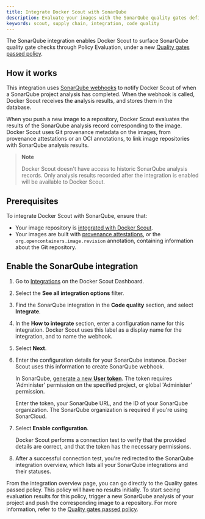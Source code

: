 ```yaml
---
title: Integrate Docker Scout with SonarQube
description: Evaluate your images with the SonarQube quality gates defined in your projects
keywords: scout, supply chain, integration, code quality
---
```


The SonarQube integration enables Docker Scout to surface SonarQube quality
gate checks through Policy Evaluation, under a new [Quality gates passed
policy](../../policy/_index.md#quality-gates-passed).

## How it works

This integration uses [SonarQube
webhooks](https://docs.sonarsource.com/sonarqube/latest/project-administration/webhooks/)
to notify Docker Scout of when a SonarQube project analysis has completed. When
the webhook is called, Docker Scout receives the analysis results, and stores
them in the database.

When you push a new image to a repository, Docker Scout evaluates the results
of the SonarQube analysis record corresponding to the image. Docker Scout uses
Git provenance metadata on the images, from  provenance attestations or an OCI
annotations, to link image repositories with SonarQube analysis results.

> **Note**
>
> Docker Scout doesn't have access to historic SonarQube analysis records. Only
> analysis results recorded after the integration is enabled will be available
> to Docker Scout.

## Prerequisites

To integrate Docker Scout with SonarQube, ensure that:

- Your image repository is [integrated with Docker Scout](../_index.md#container-registries).
- Your images are built with [provenance attestations](../../../build/attestations/slsa-provenance.md),
  or the `org.opencontainers.image.revision` annotation,
  containing information about the Git repository.

## Enable the SonarQube integration

1. Go to [Integrations](https://scout.docker.com/settings/integrations/) on the
   Docker Scout Dashboard.
2. Select the **See all integration options** filter.
3. Find the SonarQube integration in the **Code quality** section, and
   select **Integrate**.
4. In the **How to integrate** section, enter a configuration name for this
   integration. Docker Scout uses this label as a display name for the
   integration, and to name the webhook.
5. Select **Next**.
6. Enter the configuration details for your SonarQube instance. Docker Scout
   uses this information to create SonarQube webhook.

   In SonarQube, [generate a new **User
   token**](https://docs.sonarsource.com/sonarqube/9.8/user-guide/user-account/generating-and-using-tokens/#generating-a-token).
   The token requires 'Administer' permission on the specified project, or
   global 'Administer' permission.

   Enter the token, your SonarQube URL, and the ID of your SonarQube
   organization. The SonarQube organization is required if you're using
   SonarCloud.

7. Select **Enable configuration**.

   Docker Scout performs a connection test to verify that the provided details
   are correct, and that the token has the necessary permissions.

8. After a successful connection test, you're redirected to the SonarQube
   integration overview, which lists all your SonarQube integrations and their
   statuses.

From the integration overview page, you can go directly to the Quality gates
passed policy. This policy will have no results initially. To start seeing
evaluation results for this policy, trigger a new SonarQube analysis of your
project and push the corresponding image to a repository. For more information,
refer to the [Quality gates passed policy](../../policy/_index.md#quality-gates-passed).
